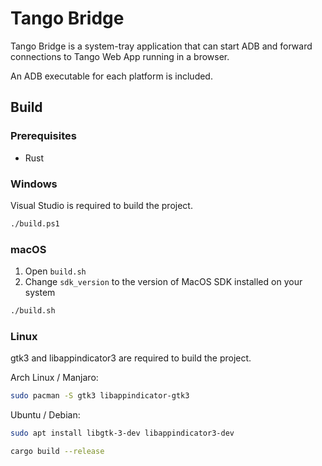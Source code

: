 # Tango Bridge

Tango Bridge is a system-tray application that can start ADB and forward connections to Tango Web App running in a browser.

An ADB executable for each platform is included.

## Build

### Prerequisites

- Rust

### Windows

Visual Studio is required to build the project.

```sh
./build.ps1
```

### macOS

1. Open `build.sh`
2. Change `sdk_version` to the version of MacOS SDK installed on your system

```sh
./build.sh
```

### Linux

gtk3 and libappindicator3 are required to build the project.

Arch Linux / Manjaro:

```sh
sudo pacman -S gtk3 libappindicator-gtk3
```

Ubuntu / Debian:

```sh
sudo apt install libgtk-3-dev libappindicator3-dev
```

```sh
cargo build --release
```
